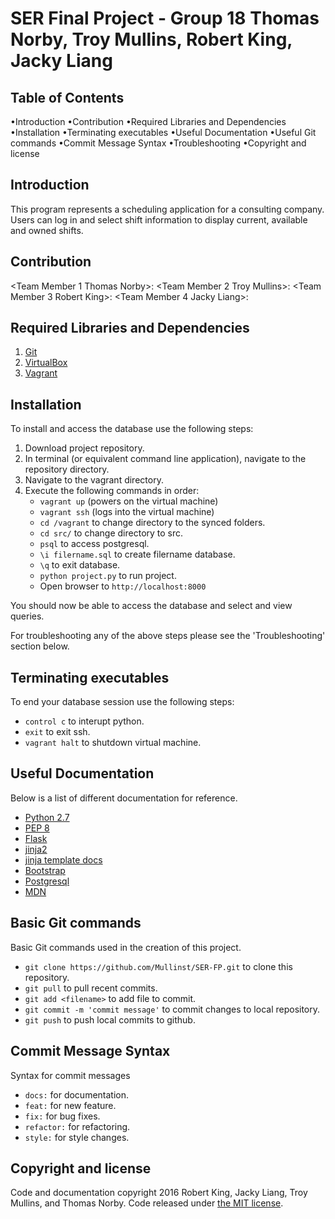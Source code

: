 SER Final Project - Group 18
Thomas Norby, Troy Mullins, Robert King, Jacky Liang
==============================================


Table of Contents
-----------------------------------

•Introduction
•Contribution
•Required Libraries and Dependencies
•Installation
•Terminating executables 
•Useful Documentation
•Useful Git commands
•Commit Message Syntax
•Troubleshooting
•Copyright and license


Introduction
-----------------------------------

This program represents a scheduling application for a consulting company. Users can log in and select shift information to display current, available and owned shifts.


Contribution
-----------------------------------

<Team Member 1 Thomas Norby>: <Contribution>
<Team Member 2 Troy Mullins>: <Contribution>
<Team Member 3 Robert King>: <Contribution>
<Team Member 4 Jacky Liang>: <Contribution>


Required Libraries and Dependencies
-----------------------------------

1. [Git](http://git-scm.com/downloads)
2. [VirtualBox](https://www.virtualbox.org/wiki/Downloads)
3. [Vagrant](https://www.vagrantup.com)


Installation
------------------

To install and access the database use the following steps:
1. Download project repository.
2. In terminal (or equivalent command line application), navigate to the repository directory.
3. Navigate to the vagrant directory.
4. Execute the following commands in order:
	* `vagrant up` (powers on the virtual machine)
	* `vagrant ssh` (logs into the virtual machine)
	* `cd /vagrant` to change directory to the synced folders.
	* `cd src/` to change directory to src.
	* `psql` to access postgresql.
	* `\i filername.sql` to create filername database.
	* `\q` to exit database.
	* `python project.py` to run project.
	* Open browser to `http://localhost:8000`

You should now be able to access the database and select and view queries.

For troubleshooting any of the above steps please see the 'Troubleshooting' section below.


Terminating executables 
--------------------

To end your database session use the following steps:
* `control c` to interupt python.
* `exit` to exit ssh.
* `vagrant halt` to shutdown virtual machine. 


Useful Documentation
---------------------

Below is a list of different documentation for reference.
* [Python 2.7](https://www.python.org/download/releases/2.7/)
* [PEP 8](https://www.python.org/dev/peps/pep-0008/)
* [Flask](http://flask.pocoo.org/docs/0.10/quickstart/)
* [jinja2](http://jinja.pocoo.org/docs/dev/)
* [jinja template docs](http://jinja.pocoo.org/docs/dev/templates/)
* [Bootstrap](http://getbootstrap.com/)
* [Postgresql](http://www.postgresql.org/docs/9.3/static/index.html)
* [MDN](https://developer.mozilla.org/en-US/)


Basic Git commands
--------------------

Basic Git commands used in the creation of this project.
* `git clone https://github.com/Mullinst/SER-FP.git` to clone this repository.
* `git pull` to pull recent commits.
* `git add <filename>` to add file to commit.
* `git commit -m 'commit message'` to commit changes to local repository.
* `git push` to push local commits to github.


Commit Message Syntax
---------------------

Syntax for commit messages
* `docs:` for documentation.
* `feat:` for new feature.
* `fix:` for bug fixes.
* `refactor:` for refactoring.
* `style:` for style changes.


Copyright and license
---------------------

Code and documentation copyright 2016 Robert King, Jacky Liang, Troy Mullins, and Thomas Norby. Code released under [the MIT license](https://github.com/Mullinst/SER-FP/blob/master/LICENSE).
